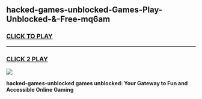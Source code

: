 
## hacked-games-unblocked-Games-Play-Unblocked-&-Free-mq6am
<h3>
<a href="https://premium76.site?title=hacked-games-unblocked&ref=24A">CLICK TO PLAY</a></h3>
<hr>

<h3>
<a href="https://premium76.site?title=hacked-games-unblocked&ref=24A">CLICK 2 PLAY</a>
  
</h3>

<a href="https://premium76.site?title=hacked-games-unblocked&ref=24A"><img src="https://clearcache.store/games.png"></a>


**hacked-games-unblocked games unblocked: Your Gateway to Fun and Accessible Online Gaming**
